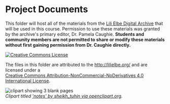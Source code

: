 # Project Documents

This folder will host all of the materials from the [Lili Elbe Digital Archive](http://lilielbe.org/) that will be used in this course. Permission to use these materials was granted by the archive's primary editor, Dr. Pamela Caughie. **Students and community members are not permitted to share or modify these materials without first gaining permission from Dr. Caughie directly.**  
    
<a rel="license" href="http://creativecommons.org/licenses/by-nc-nd/4.0/"><img alt="Creative Commons License" style="border-width:0" src="https://i.creativecommons.org/l/by-nc-nd/4.0/88x31.png" /></a>  
  
The files in this folder are attributed to the <a xmlns:cc="http://creativecommons.org/ns#" href="http://lilielbe.org/" property="cc:attributionName" rel="cc:attributionURL">http://lilielbe.org/</a> and are licensed under a    
<a rel="license" href="http://creativecommons.org/licenses/by-nc-nd/4.0/">Creative Commons Attribution-NonCommercial-NoDerivatives 4.0 International License</a>.
  
![clipart showing 3 blank pages](https://github.com/RJP43/LiliElbe_EngagedLearners/blob/master/WIKIandREADMEmaterials/sheikh-tuhin-notes.svg "clipart titled 'notes' by sheikh_tuhin via openclipart.org")  
_Clipart titled ['notes' by sheikh_tuhin via openclipart.org](https://openclipart.org/detail/19940/notes)._  
  
